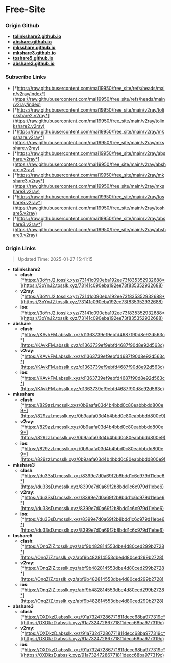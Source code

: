 # Free-Site

### Origin Github

- [**tolinkshare2.github.io**](https://github.com/tolinkshare2/tolinkshare2.github.io)
- [**abshare.github.io**](https://github.com/abshare/abshare.github.io)
- [**mksshare.github.io**](https://github.com/mksshare/mksshare.github.io)
- [**mkshare3.github.io**](https://github.com/mkshare3/mkshare3.github.io)
- [**toshare5.github.io**](https://github.com/toshare5/toshare5.github.io)
- [**abshare3.github.io**](https://github.com/abshare3/abshare3.github.io)

### Subscribe Links

- [*https://raw.githubusercontent.com/mai19950/free_site/refs/heads/main/v2ray/index*](https://raw.githubusercontent.com/mai19950/free_site/refs/heads/main/v2ray/index)
- [*https://raw.githubusercontent.com/mai19950/free_site/main/v2ray/tolinkshare2.v2ray*](https://raw.githubusercontent.com/mai19950/free_site/main/v2ray/tolinkshare2.v2ray)
- [*https://raw.githubusercontent.com/mai19950/free_site/main/v2ray/mksshare.v2ray*](https://raw.githubusercontent.com/mai19950/free_site/main/v2ray/mksshare.v2ray)
- [*https://raw.githubusercontent.com/mai19950/free_site/main/v2ray/abshare.v2ray*](https://raw.githubusercontent.com/mai19950/free_site/main/v2ray/abshare.v2ray)
- [*https://raw.githubusercontent.com/mai19950/free_site/main/v2ray/mkshare3.v2ray*](https://raw.githubusercontent.com/mai19950/free_site/main/v2ray/mkshare3.v2ray)
- [*https://raw.githubusercontent.com/mai19950/free_site/main/v2ray/toshare5.v2ray*](https://raw.githubusercontent.com/mai19950/free_site/main/v2ray/toshare5.v2ray)
- [*https://raw.githubusercontent.com/mai19950/free_site/main/v2ray/abshare3.v2ray*](https://raw.githubusercontent.com/mai19950/free_site/main/v2ray/abshare3.v2ray)

### Origin Links

> Updated Time: 2025-01-27 15:41:15

- **tolinkshare2**
  - **clash**: [*https://3oYnJ2.tosslk.xyz/73141c090eba192ee73f835352932688*](https://3oYnJ2.tosslk.xyz/73141c090eba192ee73f835352932688)
  - **v2ray**: [*https://3oYnJ2.tosslk.xyz/73141c090eba192ee73f835352932688*](https://3oYnJ2.tosslk.xyz/73141c090eba192ee73f835352932688)
  - **ios**: [*https://3oYnJ2.tosslk.xyz/73141c090eba192ee73f835352932688*](https://3oYnJ2.tosslk.xyz/73141c090eba192ee73f835352932688)
- **abshare**
  - **clash**: [*https://KAvkFM.absslk.xyz/d1363739ef9ebfd4687f90d8e92d563c*](https://KAvkFM.absslk.xyz/d1363739ef9ebfd4687f90d8e92d563c)
  - **v2ray**: [*https://KAvkFM.absslk.xyz/d1363739ef9ebfd4687f90d8e92d563c*](https://KAvkFM.absslk.xyz/d1363739ef9ebfd4687f90d8e92d563c)
  - **ios**: [*https://KAvkFM.absslk.xyz/d1363739ef9ebfd4687f90d8e92d563c*](https://KAvkFM.absslk.xyz/d1363739ef9ebfd4687f90d8e92d563c)
- **mksshare**
  - **clash**: [*https://829zzl.mcsslk.xyz/0b9aafa03d4b4bbd0c80eabbbdd800e9*](https://829zzl.mcsslk.xyz/0b9aafa03d4b4bbd0c80eabbbdd800e9)
  - **v2ray**: [*https://829zzl.mcsslk.xyz/0b9aafa03d4b4bbd0c80eabbbdd800e9*](https://829zzl.mcsslk.xyz/0b9aafa03d4b4bbd0c80eabbbdd800e9)
  - **ios**: [*https://829zzl.mcsslk.xyz/0b9aafa03d4b4bbd0c80eabbbdd800e9*](https://829zzl.mcsslk.xyz/0b9aafa03d4b4bbd0c80eabbbdd800e9)
- **mkshare3**
  - **clash**: [*https://du33sD.mcsslk.xyz/8399e7d0a69f2b8bdd1c6c979d11ebe6*](https://du33sD.mcsslk.xyz/8399e7d0a69f2b8bdd1c6c979d11ebe6)
  - **v2ray**: [*https://du33sD.mcsslk.xyz/8399e7d0a69f2b8bdd1c6c979d11ebe6*](https://du33sD.mcsslk.xyz/8399e7d0a69f2b8bdd1c6c979d11ebe6)
  - **ios**: [*https://du33sD.mcsslk.xyz/8399e7d0a69f2b8bdd1c6c979d11ebe6*](https://du33sD.mcsslk.xyz/8399e7d0a69f2b8bdd1c6c979d11ebe6)
- **toshare5**
  - **clash**: [*https://OnqZiZ.tosslk.xyz/abf9b482814553dbe4d80ced299b2728*](https://OnqZiZ.tosslk.xyz/abf9b482814553dbe4d80ced299b2728)
  - **v2ray**: [*https://OnqZiZ.tosslk.xyz/abf9b482814553dbe4d80ced299b2728*](https://OnqZiZ.tosslk.xyz/abf9b482814553dbe4d80ced299b2728)
  - **ios**: [*https://OnqZiZ.tosslk.xyz/abf9b482814553dbe4d80ced299b2728*](https://OnqZiZ.tosslk.xyz/abf9b482814553dbe4d80ced299b2728)
- **abshare3**
  - **clash**: [*https://OXDkzD.absslk.xyz/91a73247286771811decc68ba977319c*](https://OXDkzD.absslk.xyz/91a73247286771811decc68ba977319c)
  - **v2ray**: [*https://OXDkzD.absslk.xyz/91a73247286771811decc68ba977319c*](https://OXDkzD.absslk.xyz/91a73247286771811decc68ba977319c)
  - **ios**: [*https://OXDkzD.absslk.xyz/91a73247286771811decc68ba977319c*](https://OXDkzD.absslk.xyz/91a73247286771811decc68ba977319c)
